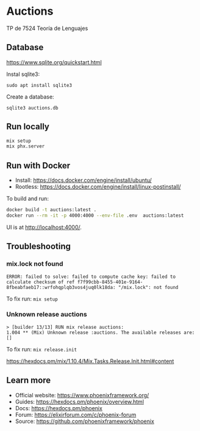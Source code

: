 # Auctions

TP de 7524 Teoría de Lenguajes

## Database

https://www.sqlite.org/quickstart.html

Instal sqlite3:

```
sudo apt install sqlite3
```

Create a database:

```
sqlite3 auctions.db
```

## Run locally

```bash
mix setup
mix phx.server
```

## Run with Docker

- Install: https://docs.docker.com/engine/install/ubuntu/
- Rootless: https://docs.docker.com/engine/install/linux-postinstall/

To build and run:

```bash
docker build -t auctions:latest .
docker run --rm -it -p 4000:4000 --env-file .env  auctions:latest
```

UI is at [http://localhost:4000/](http://localhost:4000/).

## Troubleshooting

### mix.lock not found

```
ERROR: failed to solve: failed to compute cache key: failed to calculate checksum of ref f7f99cbb-8455-401e-9164-8fbeabfaeb17::wrfohqplqb3vos4juq0lk18da: "/mix.lock": not found
```

To fix run: `mix setup`

### Unknown release auctions

```
> [builder 13/13] RUN mix release auctions:                                                                                                                                                                                                                                                                                                    
1.004 ** (Mix) Unknown release :auctions. The available releases are: []
```

To fix run: `mix release.init`

https://hexdocs.pm/mix/1.10.4/Mix.Tasks.Release.Init.html#content

## Learn more

  * Official website: https://www.phoenixframework.org/
  * Guides: https://hexdocs.pm/phoenix/overview.html
  * Docs: https://hexdocs.pm/phoenix
  * Forum: https://elixirforum.com/c/phoenix-forum
  * Source: https://github.com/phoenixframework/phoenix
